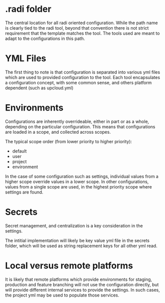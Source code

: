 # .radi folder

The central location for all radi oriented configuration.  While the path name
is clearly tied to the radi tool, beyond that convention there is not strict 
requirement that the template matches the tool.  The tools used are meant to 
adapt to the configurations in this path.

# YML Files

The first thing to note is that configuration is separated into various yml
files which are used to provided configuration to the tool.  Each tool
encapsulates a configuration concept, with some common sense, and others 
platform dependent (such as upcloud.yml)

# Environments

Configurations are inherently overrideable, either in part or as a whole,
depending on the particular configuration.  This means that configurations 
are loaded in a scope, and collected across scopes.

The typical scope order (from lower priority to higher priority):

- default
- user
- project
- environment

In the case of some configuration such as settings, individual values from
a higher scope override values in a lower scope.
In other configurations, values from a single scope are used, in the highest
priority scope where settings are found.

# Secrets

Secret management, and centralization is a key consideration in the settings.

The intitial implementation will likely be key value yml file in the secrets
folder, which will be used as string replacement keys for all other yml read.

# Local versus remote platforms

It is likely that remote platforms which provide environments for staging, 
production and feature branching will not use the configuration directly, but
will provide different internal services to provide the settings.  In such
cases, the project yml may be used to populate those services.
